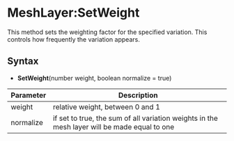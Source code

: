 # MeshLayer:SetWeight

This method sets the weighting factor for the specified variation. This controls how frequently the variation appears.

## Syntax

- **SetWeight**(number weight, boolean normalize = true)

| Parameter | Description |
|---|---|
| weight | relative weight, between 0 and 1 |
| normalize | if set to true, the sum of all variation weights in the mesh layer will be made equal to one |
